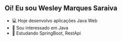 ## Oi! Eu sou Wesley Marques Saraiva

- :computer: Hoje desenvolvo aplicações Java Web
- 👀 Sou interessado em Java
- 🌱 Estudando SpringBoot, RestApi


